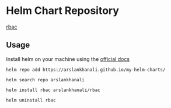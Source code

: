 # Helm Chart Repository

[rbac](https://github.com/arslankhanali/my-helm-charts/tree/main/charts/rbac)



## Usage

Install helm on your machine using the [official docs](https://helm.sh/docs/intro/install/)

```shell
helm repo add https://arslankhanali.github.io/my-helm-charts/
```
```shell
helm search repo arslankhanali
```
```shell
helm install rbac arslankhanali/rbac
```

```shell
helm uninstall rbac
```